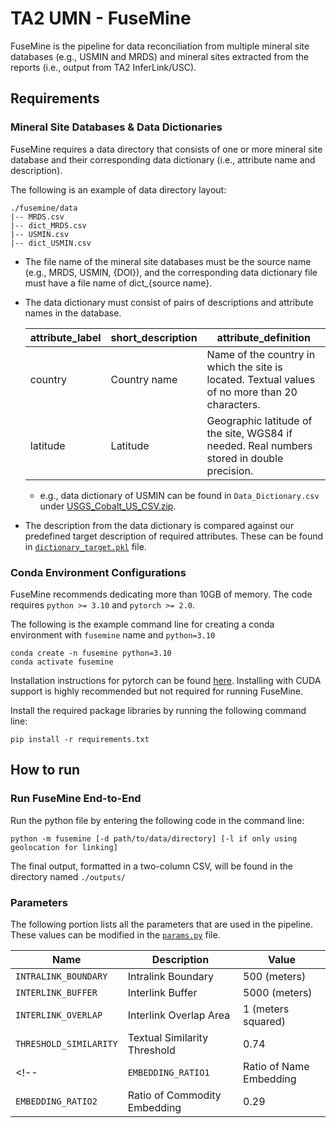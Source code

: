 # TA2 UMN - FuseMine 
FuseMine is the pipeline for data reconciliation from multiple mineral site databases (e.g., USMIN and MRDS) and mineral sites extracted from the reports (i.e., output from TA2 InferLink/USC).

## Requirements
### Mineral Site Databases & Data Dictionaries
FuseMine requires a data directory that consists of one or more mineral site database and their corresponding data dictionary (i.e., attribute name and description). 

The following is an example of data directory layout:
```
./fusemine/data
|-- MRDS.csv
|-- dict_MRDS.csv
|-- USMIN.csv
|-- dict_USMIN.csv
```

* The file name of the mineral site databases must be the source name (e.g., MRDS, USMIN, {DOI}), and the corresponding data dictionary file must have a file name of dict_{source name}. 
* The data dictionary must consist of pairs of descriptions and attribute names in the database.
  
    | attribute_label | short_description | attribute_definition |
    | --- | --- | --- |
    | country | Country name | Name of the country in which the site is located. Textual values of no more than 20 characters. |
    | latitude | Latitude | Geographic latitude of the site, WGS84 if needed. Real numbers stored in double precision. |
    * e.g., data dictionary of USMIN can be found in `Data_Dictionary.csv` under [USGS_Cobalt_US_CSV.zip](https://www.sciencebase.gov/catalog/file/get/5ad623f2e4b0e2c2dd23f09e?name=USGS_Cobalt_US_CSV.zip).

* The description from the data dictionary is compared against our predefined target description of required attributes. These can be found in [`dictionary_target.pkl`](https://github.com/DARPA-CRITICALMAAS/umn-ta2-mineral-site-linkage/blob/main/fusemine/src/dictionary_target.pkl) file.

### Conda Environment Configurations
FuseMine recommends dedicating more than 10GB of memory. The code requires `python >= 3.10` and `pytorch >= 2.0`.

The following is the example command line for creating a conda environment with `fusemine` name and `python=3.10`

```
conda create -n fusemine python=3.10
conda activate fusemine
```

Installation instructions for pytorch can be found [here](https://pytorch.org/get-started/locally/). Installing with CUDA support is highly recommended but not required for running FuseMine.

Install the required package libraries by running the following command line:
```
pip install -r requirements.txt
```

## How to run
### Run FuseMine End-to-End
Run the python file by entering the following code in the command line:
```
python -m fusemine [-d path/to/data/directory] [-l if only using geolocation for linking]
```
The final output, formatted in a two-column CSV, will be found in the directory named `./outputs/`

<!-- ### Process Raw Database to Mineral Site Schema Format
```
cd m1_preprocessing
python process_rawdb_to_schema.py [-d path/to/data/directory] [-u if want to use a predefined attribute mapping]
```
To define the corresponding attribute label, modify the `resource/attribute_map.csv`
If using the predefined mapped attribute file, the items located under 'Matching Attributes in Database' must exist in the database that is being processed.

### Run Intralinking Model
Use the following code if you are using mineral site data in local storage:
```
cd m2_intralinking
python intralinking.py [-d path/to/data/directory] [-l if only using geolocation for linking] [-g if want to save file also as a geojson output]
```

### Run Interlinking Model
```
cd m3_interlinking
python interlinking.py [-d path/to/data/directory] [-l if only using geolocation for linking] [-g if want to save file also as a geojson output] [-o to state output file name; default='interlinked']
``` -->

<!-- ## Directory Layout -->
<!-- ```
./
|-- fusemine.py
|-- params.ini
|
|-- m0_loading_and_saving
|   |-- loading_local_data.py                   # Loads the data available on the user local storage
|   |-- loading_kg_data.py                      # Loads the data available on the knowledge graph
|   |-- save_sameas_output.py                   # Saves the reconciliation output as a two-column URI CSV output
|   |-- save_to_geojson_output.py               # Saves the output as a geojson file that can plotted on a GIS software
|   |-- save_to_json_output.py                  # Saves the output as a json file that can be loaded on the knowledge graph
|
|-- m1_preprocessing
|   |-- compare_attribute_def_similarity.py     # 
|   |-- extract_attributes_from_db.py           #
|   |-- process_gpkg_to_json.py
|   |-- process_rawdb_to_schema.py              # Processes the raw database available in the local directory to a local schema format
|
|-- m2_intralinking
|   |-- intralinking.py                         # 
|   |-- location_based_intralinking.py          #
|   |-- text_based_intralinking.py              #
|
|-- m3_interlinking
|   |-- interlinking.py                         #
|   |-- location_based_intralinking.py          #
|
|-- resource
|   |-- attribute_dictionary.pkl                # Previously identified attribute labels
|   |-- crs.pkl                                 # List of coordinate reference systems (CRS)
|
|-- utils
|   |-- loading
|   |-- saving
|   |-- geolocation

``` -->



### Parameters
The following portion lists all the parameters that are used in the pipeline. These values can be modified in the [`params.py`](https://github.com/DARPA-CRITICALMAAS/umn-ta2-mineral-site-linkage/blob/main/fusemine/params.py) file.

| Name | Description | Value |
| --- | --- | --- |
| `INTRALINK_BOUNDARY` | Intralink Boundary | 500 (meters) |
| `INTERLINK_BUFFER` | Interlink Buffer | 5000 (meters) |
| `INTERLINK_OVERLAP` | Interlink Overlap Area | 1 (meters squared) |
| `THRESHOLD_SIMILARITY` | Textual Similarity Threshold | 0.74 |
<!-- | `EMBEDDING_RATIO1` | Ratio of Name Embedding | 0.71 |
| `EMBEDDING_RATIO2` | Ratio of Commodity Embedding | 0.29 | -->

